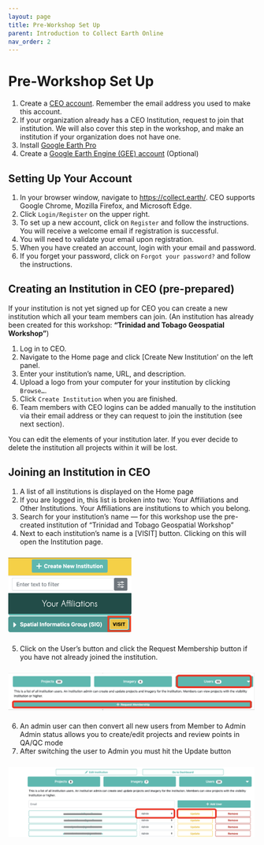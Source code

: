 ```yaml
---
layout: page
title: Pre-Workshop Set Up
parent: Introduction to Collect Earth Online
nav_order: 2
---
```


# Pre-Workshop Set Up
1. Create a [CEO account](https://app.collect.earth/register). Remember the email address you used to make this account.
2. If your organization already has a CEO Institution, request to join that institution. We will also cover this step in the workshop, and make an institution if your organization does not have one.
3. Install [Google Earth Pro](https://support.google.com/earth/answer/21955?hl=en)
4. Create a [Google Earth Engine (GEE) account](https://earthengine.google.com/new_signup/) (Optional) 

## Setting Up Your Account  
1. In your browser window, navigate to https://collect.earth/. CEO supports Google Chrome, Mozilla Firefox, and Microsoft Edge.  
2. Click `Login/Register` on the upper right.  
3. To set up a new account, click on `Register` and follow the instructions. You will receive a welcome email if registration is successful. 
4. You will need to validate your email upon registration. 
5. When you have created an account, login with your email and password. 
6. If you forget your password, click on `Forgot your password?` and follow the instructions.

## Creating an Institution in CEO (pre-prepared)
If your institution is not yet signed up for CEO you can create a new institution which all your team members can join. (An institution has already been created for this workshop: **“Trinidad and Tobago Geospatial Workshop”**)
1. Log in to CEO.
2. Navigate to the Home page and click [Create New Institution’ on the left panel.
3. Enter your institution’s name, URL, and description.
4. Upload a logo from your computer for your institution by clicking `Browse…`.
5. Click `Create Institution` when you are finished.
6. Team members with CEO logins can be added manually to the institution via their email address or they can request to join the institution (see next section).

You can edit the elements of your institution later. If you ever decide to delete the institution all projects within it will be lost.


## Joining an Institution in CEO 
1. A list of all institutions is displayed on the Home page 
2. If you are logged in, this list is broken into two: Your Affiliations and Other Institutions. Your Affiliations are institutions to which you belong.
3. Search for your institution’s name — for this workshop use the pre-created institution of “Trinidad and Tobago Geospatial Workshop”
4. Next to each institution’s name is a [VISIT] button. Clicking on this will open the Institution page. 
<img align="center" src="../images/intro-CEO-images/2A_visitCEOinstitution.png"  vspace="10" width="250"> 

5. Click on the User’s button and click the Request Membership button if you have not already joined the institution.  
<img align="center" src="../images/intro-CEO-images/2B_requestInstitutionMembership.png"  vspace="10" width="500"> 

6. An admin user can then convert all new users from Member to Admin
Admin status allows you to create/edit projects and review points in QA/QC mode
7. After switching the user to Admin you must hit the Update button
<img align="center" src="../images/intro-CEO-images/2C_updateInstitutionMembership.png"  vspace="10" width="500"> 